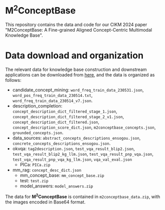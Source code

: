 # M<sup>2</sup>ConceptBase
This repository contains the data and code for our CIKM 2024 paper "M2ConceptBase: A Fine-grained Aligned Concept-Centric Multimodal Knowledge Base".

# Data download and organization
The relevant data for knowledge base construction and downstream applications can be downloaded from [here](https://drive.google.com/drive/folders/1g7XSqB5-uJV8kTUQ7GAZDExqWG3PYjUK), and the data is organized as follows:

- candidate_concept_mining: `word_freq_train_data_230531.json`, `word_pos_freq_train_data_230514.txt`, `word_freq_train_data_230514_v7.json`.
- description_completion: `concept_description_dict_filtered_stage_1.json`, `concept_description_dict_filtered_stage_2_v1.json`, `concept_description_dict_filtered.json`, `concept_description_score_dict.json`, `m2conceptbase_concepts.json`, `grounded_concepts.json`.
- data_sources: `abstract_concepts_descriptions_ensogou.json`, `concrete_concepts_descriptions_ensogou.json`.
- okvqa: `tag2description.json`, `test_vqa_result_blip2.json`, `test_vqa_result_blip2_kg_llm.json`, `test_vqa_result_pnp_vqa.json`, `test_vqa_result_pnp_vqa_kg_llm.json`, `vqa_val_eval.json`
  - PICa: `PICa.zip`
- mm_rag: `concept_desc_dict.json`
  - mm_concept_base: `mm_concept_base.zip`
  - test: `test.zip`
  - model_answers: `model_answers.zip`


The data for **M<sup>2</sup>ConceptBase** is contained in `m2conceptbase_data.zip`, with the images encoded in Base64 format.

